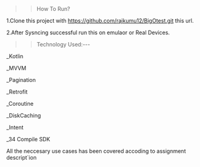 >>How To Run?

1.Clone this project with https://github.com/rajkumu12/BigOtest.git this 
url.

2.After Sysncing successful run this on emulaor or Real Devices.

>>Technology Used:---

_Kotlin

_MVVM

_Pagination

_Retrofit

_Coroutine

_DiskCaching 

_Intent

_34 Compile SDK

All the neccesary use cases has been covered accoding to assignment descript`ion
